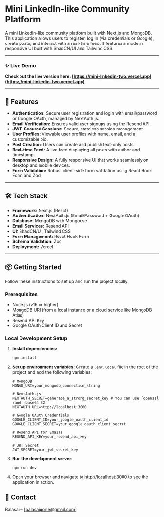 # Mini LinkedIn-like Community Platform

A mini LinkedIn-like community platform built with Next.js and MongoDB. This application allows users to register, log in (via credentials or Google), create posts, and interact with a real-time feed. It features a modern, responsive UI built with ShadCN/UI and Tailwind CSS.

---

### ✨ Live Demo

**Check out the live version here: [https://mini-linkedin-two.vercel.app](https://mini-linkedin-two.vercel.app)**

---



## 🚀 Features

-   **Authentication:** Secure user registration and login with email/password or Google OAuth, managed by NextAuth.js.
-   **Email Verification:** Ensures valid user signups using the Resend API.
-   **JWT-Secured Sessions:** Secure, stateless session management.
-   **User Profiles:** Viewable user profiles with name, email, and a customizable bio.
-   **Post Creation:** Users can create and publish text-only posts.
-   **Real-time Feed:** A live feed displaying all posts with author and timestamp.
-   **Responsive Design:** A fully responsive UI that works seamlessly on desktop and mobile devices.
-   **Form Validation:** Robust client-side form validation using React Hook Form and Zod.

---

## 🛠️ Tech Stack

-   **Framework:** Next.js (React)
-   **Authentication:** NextAuth.js (Email/Password + Google OAuth)
-   **Database:** MongoDB with Mongoose
-   **Email Services:** Resend API
-   **UI:** ShadCN/UI, Tailwind CSS
-   **Form Management:** React Hook Form
-   **Schema Validation:** Zod
-   **Deployment:** Vercel

---

## 📦 Getting Started

Follow these instructions to set up and run the project locally.

### Prerequisites

-   Node.js (v16 or higher)
-   MongoDB URI (from a local instance or a cloud service like MongoDB Atlas)
-   Resend API Key
-   Google OAuth Client ID and Secret

### Local Development Setup


1.  **Install dependencies:**
    ```bash
    npm install
    ```

2.  **Set up environment variables:**
    Create a `.env.local` file in the root of the project and add the following variables:
    ```env
    # MongoDB
    MONGO_URI=your_mongodb_connection_string

    # NextAuth.js
    NEXTAUTH_SECRET=generate_a_strong_secret_key # You can use `openssl rand -base64 32`
    NEXTAUTH_URL=http://localhost:3000

    # Google OAuth Credentials
    GOOGLE_CLIENT_ID=your_google_oauth_client_id
    GOOGLE_CLIENT_SECRET=your_google_oauth_client_secret

    # Resend API for Emails
    RESEND_API_KEY=your_resend_api_key

    # JWT Secret
    JWT_SECRET=your_jwt_secret_key
    ```

3.  **Run the development server:**
    ```bash
    npm run dev
    ```

4.  Open your browser and navigate to [http://localhost:3000](http://localhost:3000) to see the application in action.

## 📧 Contact

Balasai – [balasaigorle@gmail.com]

